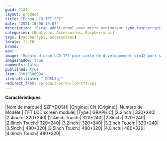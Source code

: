 ```yaml
---
guid: 2124
layout: product 
title: "Écran LCD TFT SPI"
date: "2021-10-06 19:07"
description: "Ecran additionnel pour micro ordinateur type raspberrypi"
categories: [Boutique, Accessoires, Raspberry-pi]
tags: [raspberrypi, accessoires]
locale: fr_FR
brand: 
ean: 
image: 'Module-d-cran-LCD-TFT-pour-carte-de-d-veloppement-stm32-port-s-rie-SPI-seriesctouch.jpg'
imageshadow: true
comments: false
published: true
item: 33015586094
item-affiliate: "_DDSL3qj"
redirect_from: /produit/ecran-lcd-tft-spi
---
```


**Caractéristiques**

|Nom de marque:| SZFYDOSH|
|Origine:| CN (Origine)|
|Numéro de Modèle:| TFT LCD screen module|
|Type:| GRAPHIC|
|2.2inch:| 320\*240|
|2.4inch:| 320\*240|
|2.4inch Touch:| 320\*240|
|2.8inch:| 320\*240|
|2.8inch Touch:| 320\*240|
|3.2inch:| 320\*240|
|3.2inch Touch:| 320\*240|
|3.5inch:| 480\*320|
|3.5inch Touch:| 480\*320|
|4.0inch:| 480\*320|
|4.0inch Touch:| 480\*320|
